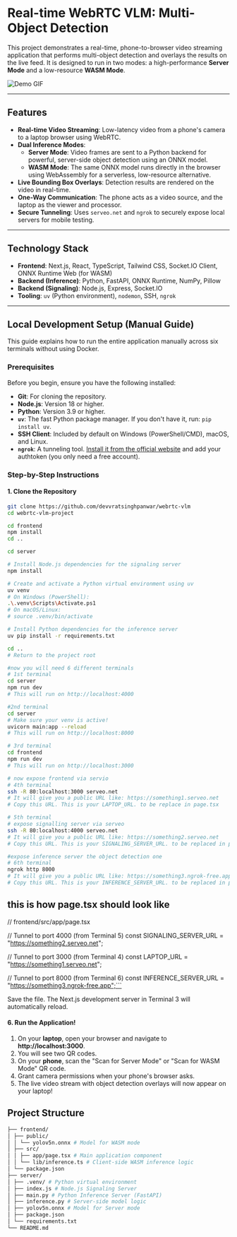 # Real-time WebRTC VLM: Multi-Object Detection

This project demonstrates a real-time, phone-to-browser video streaming application that performs multi-object detection and overlays the results on the live feed. It is designed to run in two modes: a high-performance **Server Mode** and a low-resource **WASM Mode**.

![Demo GIF]([https://i.imgur.com/placeholder.gif](https://www.loom.com/share/cba83f3feb024f2bb8dd52bcf1dfdcf3?sid=3dad1f71-8baa-4756-91f3-39aff693267e)) 

---

## Features

-   **Real-time Video Streaming**: Low-latency video from a phone's camera to a laptop browser using WebRTC.
-   **Dual Inference Modes**:
    -   **Server Mode**: Video frames are sent to a Python backend for powerful, server-side object detection using an ONNX model.
    -   **WASM Mode**: The same ONNX model runs directly in the browser using WebAssembly for a serverless, low-resource alternative.
-   **Live Bounding Box Overlays**: Detection results are rendered on the video in real-time.
-   **One-Way Communication**: The phone acts as a video source, and the laptop as the viewer and processor.
-   **Secure Tunneling**: Uses `serveo.net` and `ngrok` to securely expose local servers for mobile testing.

---

## Technology Stack

-   **Frontend**: Next.js, React, TypeScript, Tailwind CSS, Socket.IO Client, ONNX Runtime Web (for WASM)
-   **Backend (Inference)**: Python, FastAPI, ONNX Runtime, NumPy, Pillow
-   **Backend (Signaling)**: Node.js, Express, Socket.IO
-   **Tooling**: `uv` (Python environment), `nodemon`, SSH, `ngrok`

---

## Local Development Setup (Manual Guide)

This guide explains how to run the entire application manually across six terminals without using Docker.

### Prerequisites

Before you begin, ensure you have the following installed:

-   **Git**: For cloning the repository.
-   **Node.js**: Version 18 or higher.
-   **Python**: Version 3.9 or higher.
-   **`uv`**: The fast Python package manager. If you don't have it, run: `pip install uv`.
-   **SSH Client**: Included by default on Windows (PowerShell/CMD), macOS, and Linux.
-   **`ngrok`**: A tunneling tool. [Install it from the official website](https://ngrok.com/download) and add your authtoken (you only need a free account).

### Step-by-Step Instructions

#### 1. Clone the Repository

```bash
git clone https://github.com/devvratsinghpanwar/webrtc-vlm
cd webrtc-vlm-project

cd frontend
npm install
cd .. 

cd server

# Install Node.js dependencies for the signaling server
npm install

# Create and activate a Python virtual environment using uv
uv venv
# On Windows (PowerShell):
.\.venv\Scripts\Activate.ps1
# On macOS/Linux:
# source .venv/bin/activate

# Install Python dependencies for the inference server
uv pip install -r requirements.txt

cd .. 
# Return to the project root

#now you will need 6 different terminals
# 1st terminal
cd server
npm run dev
# This will run on http://localhost:4000

#2nd terminal
cd server
# Make sure your venv is active!
uvicorn main:app --reload
# This will run on http://localhost:8000

# 3rd terminal
cd frontend
npm run dev
# This will run on http://localhost:3000

# now expose frontend via servio
# 4th terminal
ssh -R 80:localhost:3000 serveo.net
# It will give you a public URL like: https://something1.serveo.net
# Copy this URL. This is your LAPTOP_URL. to be replace in page.tsx

# 5th terminal
# expose signalling server via serveo
ssh -R 80:localhost:4000 serveo.net
# It will give you a public URL like: https://something2.serveo.net
# Copy this URL. This is your SIGNALING_SERVER_URL. to be replaced in page.tsx

#expose inference server the object detection one
# 6th terminal
ngrok http 8000
# It will give you a public URL like: https://something3.ngrok-free.app
# Copy this URL. This is your INFERENCE_SERVER_URL. to be replaced in page.tsx
```

## this is how page.tsx should look like
// frontend/src/app/page.tsx

// Tunnel to port 4000 (from Terminal 5)
const SIGNALING_SERVER_URL = "https://something2.serveo.net";

// Tunnel to port 3000 (from Terminal 4)
const LAPTOP_URL = "https://something1.serveo.net";

// Tunnel to port 8000 (from Terminal 6)
const INFERENCE_SERVER_URL = "https://something3.ngrok-free.app";```

Save the file. The Next.js development server in Terminal 3 will automatically reload.

#### 6. Run the Application!

1.  On your **laptop**, open your browser and navigate to **http://localhost:3000**.
2.  You will see two QR codes.
3.  On your **phone**, scan the "Scan for Server Mode" or "Scan for WASM Mode" QR code.
4.  Grant camera permissions when your phone's browser asks.
5.  The live video stream with object detection overlays will now appear on your laptop!

## Project Structure
```bash
├── frontend/
│ ├── public/
│ │ └── yolov5n.onnx # Model for WASM mode
│ ├── src/
│ │ ├── app/page.tsx # Main application component
│ │ └── lib/inference.ts # Client-side WASM inference logic
│ └── package.json
├── server/
│ ├── .venv/ # Python virtual environment
│ ├── index.js # Node.js Signaling Server
│ ├── main.py # Python Inference Server (FastAPI)
│ ├── inference.py # Server-side model logic
│ ├── yolov5n.onnx # Model for Server mode
│ ├── package.json
│ └── requirements.txt
└── README.md
```
